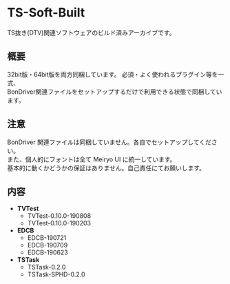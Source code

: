 # TS-Soft-Built
TS抜き(DTV)関連ソフトウェアのビルド済みアーカイブです。

## 概要
32bit版・64bit版を両方同梱しています。
必須・よく使われるプラグイン等を一式、  
BonDriver関連ファイルをセットアップするだけで利用できる状態で同梱しています。

## 注意
BonDriver 関連ファイルは同梱していません。各自でセットアップしてください。  
また、個人的にフォントは全て Meiryo UI に統一しています。  
基本的に動くかどうかの保証はありません。自己責任にてお願いします。

## 内容
 - **TVTest**
   - TVTest-0.10.0-190808
   - TVTest-0.10.0-190203
 - **EDCB**
   - EDCB-190721
   - EDCB-190709
   - EDCB-190623
 - **TSTask**
   - TSTask-0.2.0
   - TSTask-SPHD-0.2.0
